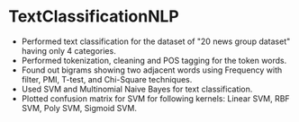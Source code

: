 # TextClassificationNLP

- Performed text classification for the dataset of "20 news group dataset" having only 4 categories.
- Performed tokenization, cleaning and POS tagging for the token words. 
- Found out bigrams showing two adjacent words using Frequency with filter, PMI, T-test, and Chi-Square techniques.
- Used SVM and Multinomial Naive Bayes for text classification.
- Plotted confusion matrix for SVM for following kernels: Linear SVM, RBF SVM, Poly SVM, Sigmoid SVM.
